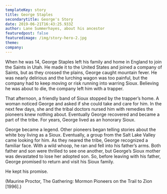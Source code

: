 ```yaml
---
templateKey: story
title: George Staples
secondarytitle: George's Story
date: 2019-06-21T16:43:25.933Z
author: Lane Summerhayes, about his ancestor
featuredpost: false
featuredimage: /img/story-hero-2.jpg
theme:
company:
---
```


When he was 14, George Staples left his family and home in England to join the Saints in Utah. He made it to the United States and joined a company of Saints, but as they crossed the plains, George caught mountain fever. He was nearly delirious and the lurching wagon was too painful, but the company had to keep moving or risk running into warring Sioux. Believing he was about to die, the company left him with a trapper.

That afternoon, a friendly band of Sioux stopped by the trapper’s home. A woman noticed George and asked if she could take and care for him. In the next few days, she and the tribal doctors nursed him with remedies the pioneers knew nothing about. Eventually George recovered and became a part of the tribe. For years, George lived as an honorary Sioux.

George became a legend. Other pioneers began telling stories about the white boy living as a Sioux. Eventually, a group from the Salt Lake Valley came looking for him. As they neared the tribe, George recognized a familiar face. With a wild whoop, he ran and fell into his father’s arms. Both father and son were thrilled to see one another, but George’s Sioux mother was devastated to lose her adopted son. So, before leaving with his father, George promised to return and visit his Sioux family.

He kept his promise.

(Maurine Proctor, The Gathering: Mormon Pioneers on the Trail to Zion [1996].)
